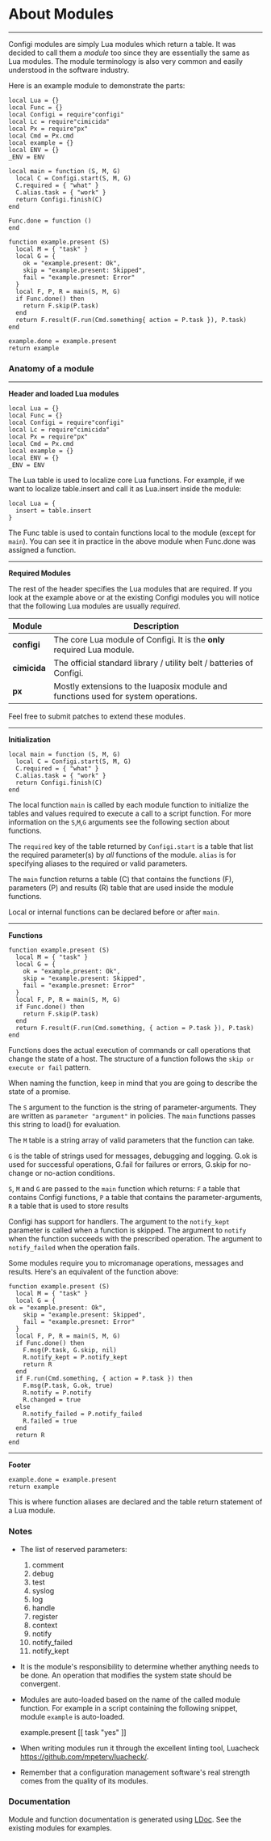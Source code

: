 # About Modules

---

Configi modules are simply Lua modules which return a table. It was decided to call them a *module* too since they are essentially the same as Lua modules. The module terminology is also very common and easily understood in the software industry.


Here is an example module to demonstrate the parts:

    local Lua = {}
    local Func = {}
    local Configi = require"configi"
    local Lc = require"cimicida"
    local Px = require"px"
    local Cmd = Px.cmd
    local example = {}
    local ENV = {}
    _ENV = ENV

    local main = function (S, M, G)
      local C = Configi.start(S, M, G)
      C.required = { "what" }
      C.alias.task = { "work" }
      return Configi.finish(C)
    end

    Func.done = function ()
    end

    function example.present (S)
      local M = { "task" }
      local G = {
   	    ok = "example.present: Ok",
        skip = "example.present: Skipped",
        fail = "example.presnet: Error"
      }
      local F, P, R = main(S, M, G)
      if Func.done() then
        return F.skip(P.task)
      end
      return F.result(F.run(Cmd.something{ action = P.task }), P.task)
    end

    example.done = example.present
    return example

### Anatomy of a module
___
__Header and loaded Lua modules__

    local Lua = {}
    local Func = {}
    local Configi = require"configi"
    local Lc = require"cimicida"
    local Px = require"px"
    local Cmd = Px.cmd
    local example = {}
    local ENV = {}
    _ENV = ENV

The Lua table is used to localize core Lua functions. For example, if we want to localize table.insert and call it as Lua.insert inside the module:

    local Lua = {
      insert = table.insert
    }

The Func table is used to contain functions local to the module (except for `main`). You can see it in practice in the above module when Func.done was assigned a function.

___
__Required Modules__

The rest of the header specifies the Lua modules that are required. If you look at the example above or at the existing Configi modules you will notice that the following Lua modules are usually *required*.

  Module       | Description
:--------------|-------------------------------------------------------------------------------
__configi__    | The core Lua module of Configi. It is the **only** required Lua module.
__cimicida__   | The official standard library / utility belt / batteries of Configi.
__px__         | Mostly extensions to the luaposix module and functions used for system operations.

Feel free to submit patches to extend these modules.

___
__Initialization__

    local main = function (S, M, G)
      local C = Configi.start(S, M, G)
      C.required = { "what" }
      C.alias.task = { "work" }
      return Configi.finish(C)
    end

The local function `main` is called by each module function to initialize the tables and values required to execute a call to a script function. For more information on the `S`,`M`,`G` arguments see the following section about functions.

The `required` key of the table returned by `Configi.start` is a table that list the required parameter(s) by *all* functions of the module. `alias` is for specifying aliases to the required or valid parameters.

The `main` function returns a table (C) that contains the functions (F), parameters (P) and results (R) table that are used inside the module functions.

Local or internal functions can be declared before or after `main`.

___
__Functions__

    function example.present (S)
      local M = { "task" }
      local G = {
        ok = "example.present: Ok",
        skip = "example.present: Skipped",
        fail = "example.presnet: Error"
      }
      local F, P, R = main(S, M, G)
      if Func.done() then
        return F.skip(P.task)
      end
      return F.result(F.run(Cmd.something, { action = P.task }), P.task)
    end

Functions does the actual execution of commands or call operations that change the state of a host. The structure of a function follows the `skip or execute or fail` pattern.

When naming the function, keep in mind that you are going to describe the state of a promise.

The `S` argument to the function is the string of parameter-arguments. They are written as `parameter "argument"` in policies. The `main` functions passes this string to load() for evaluation.

The `M` table is a string array of valid parameters that the function can take.

`G` is the table of strings used for messages, debugging and logging. G.ok is used for successful operations, G.fail for failures or errors, G.skip for no-change or no-action conditions.

`S`, `M` and `G` are passed to the `main` function which returns: `F` a table that contains Configi functions, `P` a table that contains the parameter-arguments, `R` a table that is used to store results

Configi has support for handlers. The argument to the `notify_kept` parameter is called when a function is skipped. The argument to `notify` when the function succeeds with the prescribed operation. The argument to `notify_failed` when the operation fails.

Some modules require you to micromanage operations, messages and results. Here's an equivalent of the function above:

    function example.present (S)
      local M = { "task" }
      local G = {
	ok = "example.present: Ok",
        skip = "example.present: Skipped",
        fail = "example.presnet: Error"
      }
      local F, P, R = main(S, M, G)
      if Func.done() then
        F.msg(P.task, G.skip, nil)
        R.notify_kept = P.notify_kept
        return R
      end
      if F.run(Cmd.something, { action = P.task }) then
        F.msg(P.task, G.ok, true)
        R.notify = P.notify
        R.changed = true
      else
        R.notify_failed = P.notify_failed
        R.failed = true
      end
      return R
    end

___
__Footer__

    example.done = example.present
    return example

This is where function aliases are declared and the table return statement of a Lua module.

### Notes

* The list of reserved parameters:
    1. comment
    1. debug
    1. test
    1. syslog
    1. log
    1. handle
    1. register
    1. context
    1. notify
    1. notify_failed
    1. notify_kept

* It is the module's responsibility to determine whether anything needs to be done. An operation that modifies the system state should be convergent.

* Modules are auto-loaded based on the name of the called module function. For example in a script containing the following snippet, module `example` is auto-loaded.

    example.present [[
      task "yes"
    ]]

* When writing modules run it through the excellent linting tool, Luacheck <https://github.com/mpeterv/luacheck/>.

* Remember that a configuration management software's real strength comes from the quality of its modules.

### Documentation

Module and function documentation is generated using [LDoc](https://github.com/stevedonovan/LDoc). See the existing modules for examples.
